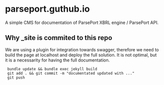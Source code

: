 # parseport.guthub.io
A simple CMS for documentation of ParsePort XBRL engine / ParsePort API.

## Why _site is commited to this repo
We are using a plugin for integration towards swagger, therefore we need to build the page at localhost and deploy the full solution. It is not optimal, but it is a necessarity for having the full documentation.

```
 bundle update && bundle exec jekyll build
 git add . && git commit -m "documentated updated with ..."
 git push
 ```
